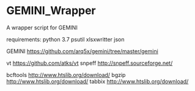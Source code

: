 # GEMINI_Wrapper
A wrapper script for GEMINI

requirements:
python 3.7
psutil
xlsxwritter
json

GEMINI      https://github.com/arq5x/gemini/tree/master/gemini

vt          https://github.com/atks/vt
snpeff      http://snpeff.sourceforge.net/

bcftools    http://www.htslib.org/download/
bgzip       http://www.htslib.org/download/ 
tabbix      http://www.htslib.org/download/
